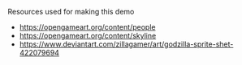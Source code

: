 Resources used for making this demo

- https://opengameart.org/content/people
- https://opengameart.org/content/skyline
- https://www.deviantart.com/zillagamer/art/godzilla-sprite-shet-422079694

